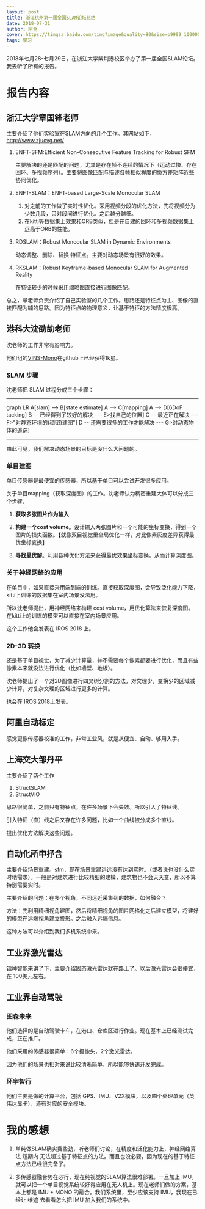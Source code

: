 ```yaml
---
layout: post
title: 浙江杭州第一届全国SLAM论坛总结
date: 2018-07-31
author: 阿金
cover: https://timgsa.baidu.com/timg?image&quality=80&size=b9999_10000&sec=1533006236329&di=0d780ef64b350e78f68735cfefadc951&imgtype=0&src=http%3A%2F%2Fimg.trustexporter.com%2F201709%2F29%2F111001721900644.jpg
tags: 学习
---
```


2018年七月28-七月29日，在浙江大学紫荆港校区举办了第一届全国SLAM论坛。我去听了所有的报告。

# 报告内容

## 浙江大学章国锋老师

主要介绍了他们实验室在SLAM方向的几个工作。其网站如下，http://www.zjucvg.net/

1. ENFT-SFM:Efficient Non-Consecutive Feature Tracking for Robust SFM

    主要解决的还是匹配的问题，尤其是存在帧不连续的情况下（运动过快、存在回环、多视频序列）。主要将图像匹配与描述各帧相似程度的协方差矩阵近些协同优化。

2. ENFT-SLAM：ENFT-based Large-Scale Monocular SLAM

    1. 对之前的工作做了实时性优化。采用视频分段的优化方法，先将视频分为少数几段，只对段间进行优化。之后越分越细。
    2. 在kitti等数据集上效果和ORB类似，但是在自建的回环和多视频数据集上远高于ORB的性能。

3. RDSLAM：Robust Monocular SLAM in Dynamic Environments

    动态调整、删除、替换 特征点。主要对动态场景有很好的效果。

4. RKSLAM：Robust Keyframe-based Monocular SLAM for Augmented Reality

    在特征较少的时候采用缩略图直接进行图像匹配。

总之，章老师负责介绍了自己实验室的几个工作。思路还是特征点为主、图像的直接匹配为辅的思路。因为特征点的物理意义，让基于特征的方法精度很高。

## 港科大沈劭劼老师

沈老师的工作非常有影响力。

他们组的[VINS-Mono](https://github.com/HKUST-Aerial-Robotics/VINS-Mono)在github上已经获得1k星。

### SLAM 步骤
沈老师把 SLAM 过程分成三个步骤：

----

<div class="mermaid">
graph LR
A[slam] --> B[state estimate] 
A --> C[mapping]
A --> D[6DoF tacking]
B -- 已经得到了较好的解决 --- E>找自己的位置]
C -- 最近正在解决 --- F>"对静态环境的(稠密)建图"]
D -- 还需要很多的工作才能解决 --- G>对动态物体的追踪]
</div>

----

由此可见，我们解决动态场景的目标是没什么大问题的。

### 单目建图

单目传感器是最便宜的传感器，所以基于单目可以尝试开发很多应用。

关于单目mapping（获取深度图）的工作。沈老师认为稠密重建大体可以分成三个步骤。

1. **获取多张图片作为输入**

2. **构建一个cost volume**。设计输入两张图片和一个可能的坐标变换，得到一个图片的损失函数。【就像双目视觉里全局优化一样，对比像素灰度差异获得最优坐标变换】

3. **寻找最优解**。利用各种优化方法来获得最优效果坐标变换。从而计算深度图。

### 关于神经网络的应用

在单目中，如果直接采用端到端的训练。直接获取深度图，会导致泛化能力下降，kitti上训练的数据集在室内场景没法用。

所以沈老师提出，用神经网络来构建 cost volume，用优化算法来恢复深度图。在kitti上的训练的模型可以直接在室内场景应用。

这个工作他会发表在 IROS 2018 上。

### 2D-3D 转换

还是基于单目视觉，为了减少计算量，并不需要每个像素都要进行优化，而且有些像素本来就没法进行优化（比如墙壁、地板）。

沈老师提出了一个对2D图像进行四叉树分割的方法，对文理少，变换少的区域减少计算，对复杂文理的区域进行更多的计算。

也会在 IROS 2018上发表。

## 阿里自动标定

感觉更像传感器校准的工作，非常工业风，就是从便宜、自动、够用入手。

## 上海交大邹丹平

主要介绍了两个工作

1. StructSLAM
2. StructVIO

思路很简单，之前只有特征点，在许多场景下会失效。所以引入了特征线。

引入特征（直）线之后又存在许多问题，比如一个曲线被分成多个直线。

提出优化方法解决这些问题。

## 自动化所申抒含

主要介绍场景重建。sfm，现在场景重建远远没有达到实时。（或者说也没什么实时地需求）。一般是对建筑进行比较精细的建模，建筑物也不会天天变，所以不算特别需要实时。

主要介绍的问题：在多个视角，不同远近采集到的数据，如何融合？

方法：先利用精细视角建图，然后将精细视角的图片网格化之后建立模型，将建好的模型在远端视角建立投影。之后融入远端信息。

这种方法可以介绍到我们多机系统中来。

## 工业界激光雷达

镭神智能来讲了下，主要介绍固态激光雷达就在路上了。以后激光雷达会很便宜，在 100美元左右。

## 工业界自动驾驶

### 图森未来

他们选择的是自动驾驶卡车，在港口、仓库区进行作业。现在基本上已经测试完成，正在推广。

他们采用的传感器很简单：6个摄像头，2个激光雷达。

因为他们的场景也相对来说比较清晰简单，所以能够快速开发完成。

### 环宇智行

他们主要是做的计算平台，包括 GPS、IMU、V2X模块，以及四个处理单元（英伟达显卡），还有对应的安全模块。

# 我的感想

1. 单纯做SLAM确实费些劲，听老师们讨论，在精度和泛化能力上，神经网络算法 短期内 无法超过基于特征点的方法。而且也没必要，因为现在的基于特征点方法已经很完备了。

2. 多传感器融合势在必行，现在纯视觉的SLAM算法很难部署。一旦加上 IMU，就可以把一个单目视觉系统较好得应用在无人机上。现在老师们做的方案，基本上都是 IMU + MONO 的融合。我们系统里，至少应该支持 IMU，我现在已经让 维遮 去看看怎么把 IMU 加入我们的系统中。